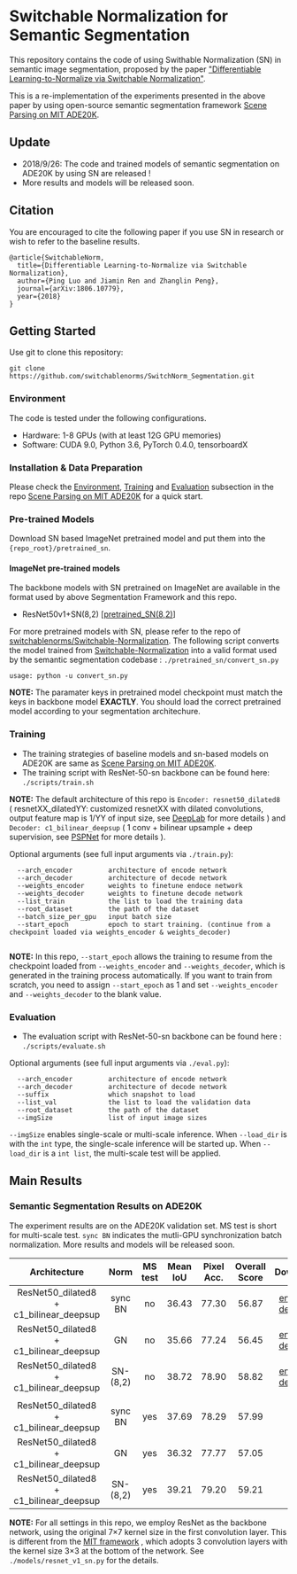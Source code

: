 # Switchable Normalization for Semantic Segmentation



This repository contains the code of using Swithable Normalization (SN) in semantic image segmentation, proposed by the paper 
["Differentiable Learning-to-Normalize via Switchable Normalization"](https://arxiv.org/abs/1806.10779).

This is a re-implementation of the experiments presented in the above paper by using open-source semantic segmentation framework [Scene Parsing on MIT ADE20K](https://github.com/CSAILVision/semantic-segmentation-pytorch).

## Update

- 2018/9/26: The code and trained models of semantic segmentation on ADE20K by using SN are released !
- More results and models will be released soon. 

## Citation

You are encouraged to cite the following paper if you use SN in research or wish to refer to the baseline results.

```
@article{SwitchableNorm,
  title={Differentiable Learning-to-Normalize via Switchable Normalization},
  author={Ping Luo and Jiamin Ren and Zhanglin Peng},
  journal={arXiv:1806.10779},
  year={2018}
}
```

## Getting Started

Use git to clone this repository:

```
git clone https://github.com/switchablenorms/SwitchNorm_Segmentation.git
```

### Environment

The code is tested under the following configurations.

- Hardware: 1-8 GPUs (with at least 12G GPU memories)
- Software: CUDA 9.0, Python 3.6, PyTorch 0.4.0, tensorboardX

### Installation & Data Preparation

Please check the [Environment](https://github.com/CSAILVision/semantic-segmentation-pytorch/blob/master/README.md#environment), [Training](https://github.com/CSAILVision/semantic-segmentation-pytorch/blob/master/README.md#training) and [Evaluation](https://github.com/CSAILVision/semantic-segmentation-pytorch/blob/master/README.md#evaluation) subsection in the repo [Scene Parsing on MIT ADE20K](https://github.com/CSAILVision/semantic-segmentation-pytorch) for a quick start.

### Pre-trained Models

Download SN based ImageNet pretrained model and put them into the `{repo_root}/pretrained_sn`.

#### ImageNet pre-trained models

The backbone models with SN pretrained on ImageNet are available in the format used by above Segmentation Framework and this repo.

- ResNet50v1+SN(8,2)  [[pretrained_SN(8,2)](https://drive.google.com/file/d/1tHJiCZ3CBXJGiIc9b634S4Rd9KLOfr1P/view?usp=sharing)]


For more pretrained models with SN, please refer to the repo of [switchablenorms/Switchable-Normalization](https://github.com/switchablenorms/Switchable-Normalization).
The following script converts the model trained from [Switchable-Normalization](https://github.com/switchablenorms/Switchable-Normalization) into a valid format used by the semantic segmentation codebase :  `./pretrained_sn/convert_sn.py`

```
usage: python -u convert_sn.py
```

**NOTE:** The paramater keys in pretrained model checkpoint must match the keys in backbone model **EXACTLY**.  You should load the correct pretrained model according to your segmentation architechure.


### Training

- The training strategies of baseline models and sn-based models on ADE20K are same as  [Scene Parsing on MIT ADE20K](https://github.com/CSAILVision/semantic-segmentation-pytorch).
- The training script with ResNet-50-sn backbone can be found here:  `./scripts/train.sh`

**NOTE:** The default architecture of this repo is `Encoder: resnet50_dilated8 ` ( resnetXX_dilatedYY: customized resnetXX with dilated convolutions, output feature map is 1/YY of input size, see [DeepLab](https://arxiv.org/abs/1606.00915.pdf) for more details ) and `Decoder: c1_bilinear_deepsup` ( 1 conv + bilinear upsample + deep supervision, see [PSPNet](https://arxiv.org/abs/1612.01105) for more details ).



Optional arguments (see full input arguments via `./train.py`):

```
  --arch_encoder         architecture of encode network
  --arch_decoder         architecture of decode network
  --weights_encoder      weights to finetune endoce network
  --weights_decoder      weights to finetune decode network
  --list_train           the list to load the training data 
  --root_dataset         the path of the dataset
  --batch_size_per_gpu   input batch size
  --start_epoch          epoch to start training. (continue from a checkpoint loaded via weights_encoder & weights_decoder)
  
```
**NOTE:**  In this repo, `--start_epoch` allows the training to resume from the checkpoint loaded from `--weights_encoder` and `--weights_decoder`, which is generated in the training process automatically. If you want to train from scratch, you need to assign `--start_epoch` as 1 and set `--weights_encoder` and `--weights_decoder`   to the blank value.


### Evaluation

- The evaluation script with ResNet-50-sn backbone can be found here : `./scripts/evaluate.sh`


Optional arguments (see full input arguments via `./eval.py`):

```
  --arch_encoder         architecture of encode network
  --arch_decoder         architecture of decode network
  --suffix               which snapshot to load
  --list_val             the list to load the validation data 
  --root_dataset         the path of the dataset
  --imgSize              list of input image sizes
```

`--imgSize` enables single-scale or multi-scale inference. When `--load_dir` is with the `int` type, the single-scale inference will be started up. When `--load_dir` is a `int list`,  the multi-scale test will be applied.


## Main Results

### Semantic Segmentation Results on ADE20K 

The experiment results are on the ADE20K validation set. MS test is short for multi-scale test. `sync BN` indicates the mutli-GPU synchronization batch normalization. More results and models will be released soon. 

|     Architecture      |  Norm   |   MS test  | Mean IoU |  Pixel Acc. |  Overall Score  | Download |
| :---:         |  :---:  |  :---:      |  :---:  |  :---:  |  :---:  |  :---:  |  
| ResNet50_dilated8 + c1_bilinear_deepsup| sync BN | no | 36.43 | 77.30 | 56.87 | [encoder](https://drive.google.com/file/d/1T0IAGpM1qIuT_74VGfuHyQ4QzYU3j55C/view?usp=sharing)  [decoder](https://drive.google.com/file/d/1fvrmSDQb58WHbUu-Ev15kidcaf7VwaFr/view?usp=sharing)  |
| ResNet50_dilated8 + c1_bilinear_deepsup| GN      | no | 35.66 | 77.24 | 56.45 | [encoder](https://drive.google.com/file/d/1YoXrwvfYzsHQ4P3IyVF2iThWzQtaTbGR/view?usp=sharing)  [decoder](https://drive.google.com/file/d/1HbuyhIiS3fPvBnHYG5xFRwj5Gpv5ULzT/view?usp=sharing)
| ResNet50_dilated8 + c1_bilinear_deepsup| SN-(8,2)| no | 38.72 | 78.90 | 58.82 | [encoder](https://drive.google.com/file/d/1Dn15_QTjdzX1pK3nvXHnHy94V7ffcKjL/view?usp=sharing)   [decoder](https://drive.google.com/file/d/1wS0lV9hWIBwWQ-Bhvdc1IRFyw3O_Fegx/view?usp=sharing) |
|||||
| ResNet50_dilated8 + c1_bilinear_deepsup| sync BN | yes | 37.69 | 78.29 | 57.99 | -- |
| ResNet50_dilated8 + c1_bilinear_deepsup| GN      | yes | 36.32 | 77.77 | 57.05 | -- |
| ResNet50_dilated8 + c1_bilinear_deepsup| SN-(8,2)| yes | 39.21 | 79.20 | 59.21 | -- |


**NOTE:** For all settings in this repo, we employ ResNet as the backbone network, using the original 7×7 kernel size in the first convolution layer. This is different from the [MIT framework](https://github.com/CSAILVision/semantic-segmentation-pytorch) , which adopts 3 convolution layers with the kernel size 3×3 at the bottom of the network. See  `./models/resnet_v1_sn.py` for the details.

